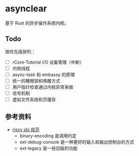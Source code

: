 # asynclear

基于 Rust 的异步操作系统内核。

## Todo

按优先级排列：

- [ ] rCore-Tutorial I/O 设备管理（中断）
- [ ] 内核线程
- [ ] async-task 和 embassy 的原理
- [ ] 统一的睡眠锁和唤醒方式
- [ ] 用户指针检查通过内核异常来做
- [ ] 信号机制
- [ ] 虚拟文件系统和页缓存

## 参考资料

- [riscv sbi 规范](https://github.com/riscv-non-isa/riscv-sbi-doc)
    - binary-encoding 是调用约定
    - ext-debug-console 是一种更好的输入和输出控制台的方式
    - ext-legacy 是一些旧版的功能
